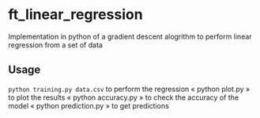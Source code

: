 # ft_linear_regression

Implementation in python of a gradient descent alogrithm to perform linear regression from a set of data

## Usage

`python training.py data.csv` to perform the regression
« python plot.py » to plot the results
« python accuracy.py » to check the accuracy of the model
« python prediction.py » to get predictions
